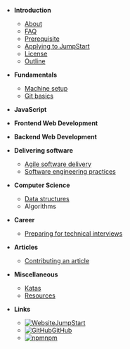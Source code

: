 - **Introduction**

  - [About](introduction/about)
  - [FAQ](introduction/faq)
  - [Prerequisite](introduction/prerequisite)
  - [Applying to JumpStart](introduction/application)
  - [License](introduction/license)
  - [Outline](introduction/outline)

- **Fundamentals**

  - [Machine setup](fundamentals/machine)
  - [Git basics](fundamentals/git-basics)

- **JavaScript**

- **Frontend Web Development**

- **Backend Web Development**

- **Delivering software**

  - [Agile software delivery](delivering-software/agile)
  - [Software engineering practices](delivering-software/software-engineering)

- **Computer Science**

  - [Data structures](computer-science/data-structures)
  - Algorithms

- **Career**

  - [Preparing for technical interviews](career/interviews)

- **Articles**

  - [Contributing an article](articles/contribution)

- **Miscellaneous**

  - [Katas](miscellaneous/katas)
  - [Resources](miscellaneous/resources)

- **Links**

  - [![Website](https://icongr.am/material/web.svg?color=808080&size=16)JumpStart](https://www.thoughtworks.com/jumpstart)
  - [![GitHub](https://icongram.jgog.in/simple/github.svg?color=808080&size=16)GitHub](https://github.com/thoughtworks-jumpstart)
  - [![npm](https://icongram.jgog.in/simple/npm.svg?colored&size=16)npm](https://www.npmjs.com/org/thoughtworks-jumpstart)
